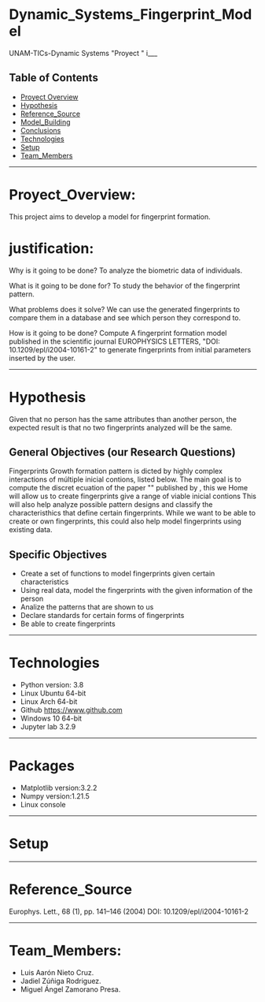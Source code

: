 # Dynamic_Systems_Fingerprint_Model
UNAM-TICs-Dynamic Systems "Proyect "
i___
## Table of Contents
* [Proyect Overview](#Proyect_Overview)
* [Hypothesis](#Hypothesis)
* [Reference_Source](#Reference_Source)
* [Model_Building](#Model_Building)
* [Conclusions](#Report)
* [Technologies](#Technologies)
* [Setup](#Setup)
* [Team_Members](#Team_Members)


____
# Proyect_Overview:
This project aims to develop a model for fingerprint formation. 

# justification: 
Why is it going to be done?
To analyze the biometric data of individuals.

What is it going to be done for?
To study the behavior of the fingerprint pattern.

What problems does it solve?
We can use the generated fingerprints to compare them in a database and see which person they correspond to.

How is it going to be done?
Compute A fingerprint formation model published in the scientific journal EUROPHYSICS LETTERS, "DOI: 10.1209/epl/i2004-10161-2" to generate fingerprints from initial parameters inserted by the user.


____
# Hypothesis
Given that no person has the same attributes than another person, the expected result is that no two fingerprints analyzed will be the same.


## General Objectives (our Research Questions)
Fingerprints Growth formation pattern is dicted by highly complex interactions of múltiple inicial contions, listed  below. The main goal is to compute the discret ecuation of the paper "" published by , this we Home will allow us to create fingerprints give a range of viable inicial contions 
This will also help analyze possible pattern designs and classify the characteristhics that define certain fingerprints. While we want to be able to create or own fingerprints, this could also help model fingerprints using existing data.


## Specific Objectives
* Create a set of functions to model fingerprints given certain characteristics
* Using real data, model the fingerprints with the given information of the person  
* Analize the patterns that are shown to us
* Declare standards for certain forms of fingerprints
* Be able to create fingerprints

___
# Technologies

* Python          version: 3.8  
* Linux Ubuntu    64-bit
* Linux Arch      64-bit
* Github          https://www.github.com
* Windows 10      64-bit
* Jupyter lab     3.2.9

___
# Packages<br>

* Matplotlib version:3.2.2  
* Numpy      version:1.21.5  
* Linux console

___
# Setup

___
# Reference_Source
Europhys. Lett., 68 (1), pp. 141–146 (2004)
DOI: 10.1209/epl/i2004-10161-2

___
# Team_Members:

* Luis Aarón Nieto Cruz.
* Jadiel Zúñiga Rodriguez.
* Miguel Ángel Zamorano Presa.


